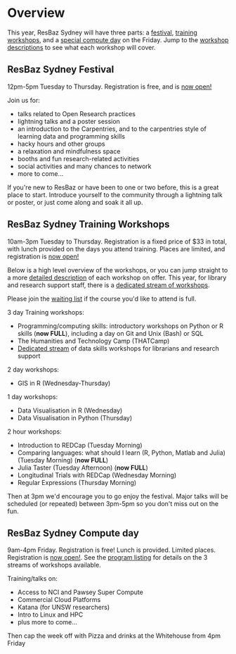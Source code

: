 # Overview

This year, ResBaz Sydney will have three parts: a <a href="#resbaz-sydney-festival">festival</a>, <a href="#resbaz-sydney-training-workshops">training workshops</a>, and a <a href="#resbaz-sydney-compute-day">special compute day</a> on the Friday. Jump to the <a href="workshops.html">workshop descriptions</a> to see what each workshop will cover.

## ResBaz Sydney Festival

12pm-5pm Tuesday to Thursday. Registration is free, and is <a href="https://resbaz.github.io/resbaz2019/sydney/#registration"> now open!</a>

Join us for:
- talks related to Open Research practices
- lightning talks and a poster session
- an introduction to the Carpentries, and to the carpentries style of learning data and programming skills
- hacky hours and other groups
- a relaxation and mindfulness space
- booths and fun research-related activities
- social activities and many chances to network
- more to come...

If you're new to ResBaz or have been to one or two before, this is a great place to start. Introduce yourself to the community through a lightning talk or poster, or just come along and soak it all up.

## ResBaz Sydney Training Workshops

10am-3pm Tuesday to Thursday. Registration is a fixed price of $33 in total, with lunch provided on the days you attend training. Places are limited, and registration is <a href="https://resbaz.github.io/resbaz2019/sydney/#registration"> now open!</a>

Below is a high level overview of the workshops, or you can jump straight to a more <a href="workshops.html">detailed description</a> of each workshop on offer. This year, for library and research support staff, there is a <a href="LRSS.html">dedicated stream of workshops</a>.

Please join the <a href="https://forms.gle/As36JSBTiiocHm8z9" target="_top">waiting list</a> if the course you'd like to attend is full.

3 day Training workshops:
- Programming/computing skills: introductory workshops on Python or R skills (**now FULL**), including a day on Git and Unix (Bash) or SQL
- The Humanities and Technology Camp (THATCamp)
- <a href="LRSS.html">Dedicated stream</a> of data skills workshops for librarians and research support

2 day workshops:
- GIS in R (Wednesday-Thursday)

1 day workshops:
- Data Visualisation in R (Wednesday)
- Data Visualisation in Python (Thursday)

2 hour workshops:
- Introduction to REDCap (Tuesday Morning)
- Comparing languages: what should I learn (R, Python, Matlab and Julia) (Tuesday Morning) (**now FULL**)
- Julia Taster (Tuesday Afternoon) (**now FULL**)
- Longitudinal Trials with REDCap (Wednesday Morning)
- Regular Expressions (Thursday Morning)

Then at 3pm we'd encourage you to go enjoy the festival. Major talks will be scheduled (or repeated) between 3pm-5pm so you don't miss out on the fun.

## ResBaz Sydney Compute day

9am-4pm Friday. Registration is free! Lunch is provided. Limited places. Registration is <a href="https://resbaz.github.io/resbaz2019/sydney/#registration"> now open!</a>. See the <a href="compute_day.html">program listing</a> for details on the 3 streams of workshops available. 

Training/talks on:
- Access to NCI and Pawsey Super Compute
- Commercial Cloud Platforms
- Katana (for UNSW researchers)
- Intro to Linux and HPC
- plus more to come...

Then cap the week off with Pizza and drinks at the Whitehouse from 4pm Friday
